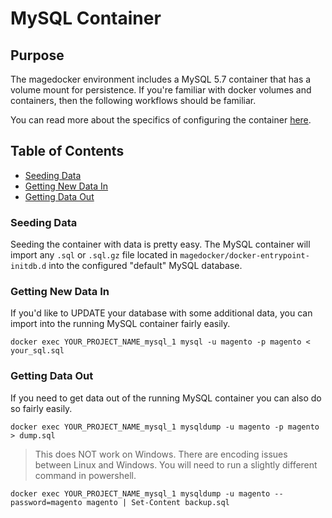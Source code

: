# MySQL Container

## Purpose
The magedocker environment includes a MySQL 5.7 container that has a volume mount for persistence. If you're familiar with docker volumes and containers, then the following workflows should be familiar.

You can read more about the specifics of configuring the container [here](https://hub.docker.com/_/mysql/).

## Table of Contents
* [Seeding Data](#seeding-data)
* [Getting New Data In](#getting-new-data-in)
* [Getting Data Out](#getting-data-out)

### Seeding Data
Seeding the container with data is pretty easy. The MySQL container will import any `.sql` or `.sql.gz` file located in `magedocker/docker-entrypoint-initdb.d` into the configured "default" MySQL database.

### Getting New Data In
If you'd like to UPDATE your database with some additional data, you can import into the running MySQL container fairly easily.

```
docker exec YOUR_PROJECT_NAME_mysql_1 mysql -u magento -p magento < your_sql.sql
```

### Getting Data Out
If you need to get data out of the running MySQL container you can also do so fairly easily.

```
docker exec YOUR_PROJECT_NAME_mysql_1 mysqldump -u magento -p magento > dump.sql
```

> This does NOT work on Windows. There are encoding issues between Linux and Windows. You will need to run a slightly different command in powershell.

```
docker exec YOUR_PROJECT_NAME_mysql_1 mysqldump -u magento --password=magento magento | Set-Content backup.sql
```